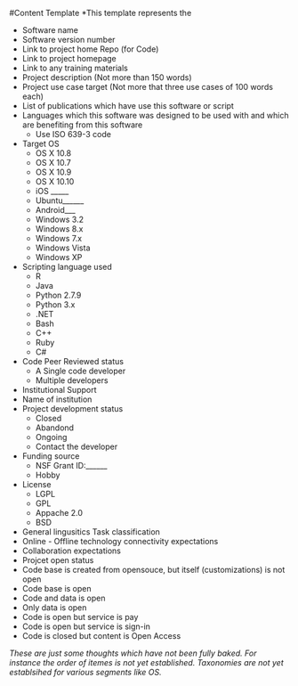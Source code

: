 #Content Template
*This template represents the

* Software name
* Software version number
* Link to project home Repo (for Code)
* Link to project homepage
* Link to any training materials
* Project description (Not more than 150 words)
* Project use case target (Not more that three use cases of 100 words each)
* List of publications which have use this software or script
* Languages which this software was designed to be used with and which are benefiting from this software
  * Use ISO 639-3 code
* Target OS
  * OS X 10.8
  * OS X 10.7
  * OS X 10.9
  * OS X 10.10
  * iOS _____
  * Ubuntu______
  * Android___
  * Windows 3.2
  * Windows 8.x
  * Windows 7.x
  * Windows Vista
  * Windows XP
* Scripting language used
  * R
  * Java
  * Python 2.7.9
  * Python 3.x
  * .NET
  * Bash
  * C++
  * Ruby
  * C#
* Code Peer Reviewed status
  * A Single code developer
  * Multiple developers
* Institutional Support
 * Name of institution
* Project development status
  * Closed
  * Abandond
  * Ongoing
  * Contact the developer
* Funding source
  * NSF Grant ID:______
  * Hobby
* License
  * LGPL
  * GPL
  * Appache 2.0
  * BSD
* General lingusitics Task classification
* Online - Offline technology connectivity expectations
* Collaboration expectations
* Projcet open status
 * Code base is created from opensouce, but itself (customizations) is not open
 * Code base is open
 * Code and data is open
 * Only data is open
 * Code is open but service is pay
 * Code is open but service is sign-in
 * Code is closed but content is Open Access

_These are just some thoughts which have not been fully baked. For instance the order of itemes is not yet established. Taxonomies are not yet establsihed for various segments like OS._
